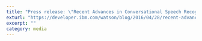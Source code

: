 ```yaml
---
title: "Press release: \"Recent Advances in Conversational Speech Recognition\"."
exturl: "https://developer.ibm.com/watson/blog/2016/04/28/recent-advances-in-conversational-speech-recognition-2/"
excerpt: ""
category: media
---
```

